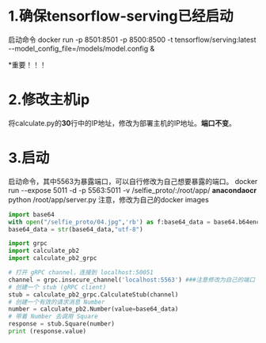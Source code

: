 # 1.确保tensorflow-serving已经启动
启动命令
docker run -p 8501:8501 -p 8500:8500  -t tensorflow/serving:latest --model_config_file=/models/model.config &

*重要！！！
# 2.修改主机ip
将calculate.py的**30**行中的IP地址，修改为部署主机的IP地址。**端口不变**。

# 3.启动
启动命令，其中5563为暴露端口，可以自行修改为自己想要暴露的端口。
docker run --expose 5011 -d -p 5563:5011  -v /selfie_proto/:/root/app/ **anacondaocr** python  /root/app/server.py
注意，修改为自己的docker images 

```python
import base64
with open("/selfie_proto/04.jpg",'rb') as f:base64_data = base64.b64encode(f.read())
base64_data = str(base64_data,"utf-8")

import grpc
import calculate_pb2
import calculate_pb2_grpc

# 打开 gRPC channel，连接到 localhost:50051
channel = grpc.insecure_channel('localhost:5563') ###注意修改为自己的端口
# 创建一个 stub (gRPC client)
stub = calculate_pb2_grpc.CalculateStub(channel)
# 创建一个有效的请求消息 Number
number = calculate_pb2.Number(value=base64_data)
# 带着 Number 去调用 Square
response = stub.Square(number)
print (response.value)

```
